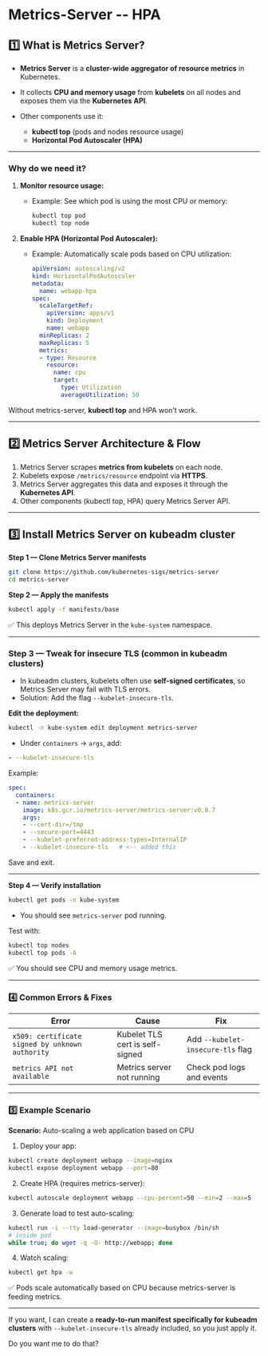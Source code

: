 # Metrics-Server --  HPA

## **1️⃣ What is Metrics Server?**

* **Metrics Server** is a **cluster-wide aggregator of resource metrics** in Kubernetes.
* It collects **CPU and memory usage** from **kubelets** on all nodes and exposes them via the **Kubernetes API**.
* Other components use it:

  * **kubectl top** (pods and nodes resource usage)
  * **Horizontal Pod Autoscaler (HPA)**

---

### **Why do we need it?**

1. **Monitor resource usage:**

   * Example: See which pod is using the most CPU or memory:

     ```bash
     kubectl top pod
     kubectl top node
     ```
2. **Enable HPA (Horizontal Pod Autoscaler):**

   * Example: Automatically scale pods based on CPU utilization:

     ```yaml
     apiVersion: autoscaling/v2
     kind: HorizontalPodAutoscaler
     metadata:
       name: webapp-hpa
     spec:
       scaleTargetRef:
         apiVersion: apps/v1
         kind: Deployment
         name: webapp
       minReplicas: 2
       maxReplicas: 5
       metrics:
       - type: Resource
         resource:
           name: cpu
           target:
             type: Utilization
             averageUtilization: 50
     ```

Without metrics-server, **kubectl top** and HPA won’t work.

---

## **2️⃣ Metrics Server Architecture & Flow**

1. Metrics Server scrapes **metrics from kubelets** on each node.
2. Kubelets expose `/metrics/resource` endpoint via **HTTPS**.
3. Metrics Server aggregates this data and exposes it through the **Kubernetes API**.
4. Other components (kubectl top, HPA) query Metrics Server API.

---

## **3️⃣ Install Metrics Server on kubeadm cluster**

**Step 1 — Clone Metrics Server manifests**

```bash
git clone https://github.com/kubernetes-sigs/metrics-server
cd metrics-server
```

**Step 2 — Apply the manifests**

```bash
kubectl apply -f manifests/base
```

✅ This deploys Metrics Server in the `kube-system` namespace.

---

### **Step 3 — Tweak for insecure TLS (common in kubeadm clusters)**

* In kubeadm clusters, kubelets often use **self-signed certificates**, so Metrics Server may fail with TLS errors.
* Solution: Add the flag `--kubelet-insecure-tls`.

**Edit the deployment:**

```bash
kubectl -n kube-system edit deployment metrics-server
```

* Under `containers` → `args`, add:

```yaml
- --kubelet-insecure-tls
```

Example:

```yaml
spec:
  containers:
  - name: metrics-server
    image: k8s.gcr.io/metrics-server/metrics-server:v0.8.7
    args:
    - --cert-dir=/tmp
    - --secure-port=4443
    - --kubelet-preferred-address-types=InternalIP
    - --kubelet-insecure-tls   # <-- added this
```

Save and exit.

---

**Step 4 — Verify installation**

```bash
kubectl get pods -n kube-system
```

* You should see `metrics-server` pod running.

Test with:

```bash
kubectl top nodes
kubectl top pods -A
```

✅ You should see CPU and memory usage metrics.

---

### **4️⃣ Common Errors & Fixes**

| Error                                           | Cause                           | Fix                               |
| ----------------------------------------------- | ------------------------------- | --------------------------------- |
| `x509: certificate signed by unknown authority` | Kubelet TLS cert is self-signed | Add `--kubelet-insecure-tls` flag |
| `metrics API not available`                     | Metrics server not running      | Check pod logs and events         |

---

### **5️⃣ Example Scenario**

**Scenario:** Auto-scaling a web application based on CPU

1. Deploy your app:

```bash
kubectl create deployment webapp --image=nginx
kubectl expose deployment webapp --port=80
```

2. Create HPA (requires metrics-server):

```bash
kubectl autoscale deployment webapp --cpu-percent=50 --min=2 --max=5
```

3. Generate load to test auto-scaling:

```bash
kubectl run -i --tty load-generator --image=busybox /bin/sh
# inside pod
while true; do wget -q -O- http://webapp; done
```

4. Watch scaling:

```bash
kubectl get hpa -w
```

✅ Pods scale automatically based on CPU because metrics-server is feeding metrics.

---

If you want, I can create a **ready-to-run manifest specifically for kubeadm clusters** with `--kubelet-insecure-tls` already included, so you just apply it.

Do you want me to do that?
